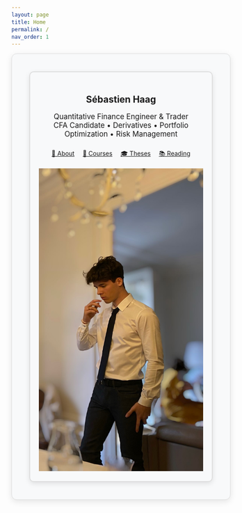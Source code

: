 ```yaml
---
layout: page
title: Home
permalink: /
nav_order: 1
---
```


<!-- TEXTE D'ACCUEIL -->
<div style="
  max-width: 750px;
  margin: auto;
  padding: 40px;
  background-color: #f8f9fa;
  border-radius: 12px;
  box-shadow: 0 4px 15px rgba(0, 0, 0, 0.1);
  border: 1px solid #ddd;
">

<div class="welcome-box" style="max-width: 750px; margin: auto; padding: 20px; border: 2px solid #ddd; border-radius: 10px; box-shadow: 0 4px 12px rgba(0,0,0,0.1);">
  <h2 style="text-align: center;">Sébastien Haag</h2>
  <p style="text-align: center; font-size: 1.2em;">
    Quantitative Finance Engineer & Trader
    <br/>
    CFA Candidate • Derivatives • Portfolio Optimization • Risk Management
  </p>

  <div style="text-align: center; margin-top: 25px;">
    <a href="/about/" style="margin-right: 15px;">📄 About</a>
    <a href="/courses/" style="margin-right: 15px;">📘 Courses</a>
    <a href="/theses/" style="margin-right: 15px;">🎓 Theses</a>
    <a href="/reading/">📚 Reading</a>
  </div>

  <div style="text-align: center; margin-top: 20px;">
    <img src="/assets/images/sebastien.jpg" alt="Sébastien Haag" class="profile-photo" />
  </div>
</div>
